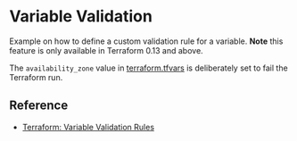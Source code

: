 # Variable Validation

Example on how to define a custom validation rule for a variable. **Note** this feature is only available in Terraform 0.13 and above.

The `availability_zone` value in [terraform.tfvars](terraform.tfvars) is deliberately set to fail the Terraform run.

## Reference

* [Terraform: Variable Validation Rules](https://www.terraform.io/docs/configuration/variables.html#custom-validation-rules)
